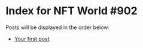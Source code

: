 # Index for NFT World #902
Posts will be displayed in the order below:

- [Your first post](./001-first.md)

